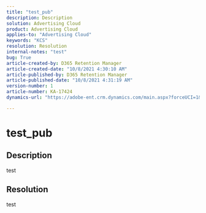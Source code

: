 ```yaml
---
title: "test_pub"
description: Description
solution: Advertising Cloud
product: Advertising Cloud
applies-to: "Advertising Cloud"
keywords: "KCS"
resolution: Resolution
internal-notes: "test"
bug: True
article-created-by: D365 Retention Manager
article-created-date: "10/8/2021 4:30:10 AM"
article-published-by: D365 Retention Manager
article-published-date: "10/8/2021 4:31:19 AM"
version-number: 1
article-number: KA-17424
dynamics-url: "https://adobe-ent.crm.dynamics.com/main.aspx?forceUCI=1&pagetype=entityrecord&etn=knowledgearticle&id=fc14d667-f027-ec11-b6e5-0022480ae800"

---
```

# test_pub

## Description


test


## Resolution


test
